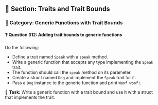 ## 📘 Section: Traits and Trait Bounds  
### 🔹 Category: Generic Functions with Trait Bounds  
#### ❓ Question 312: Adding trait bounds to generic functions

Do the following:

- Define a trait named `Speak` with a `speak` method.
- Write a generic function that accepts any type implementing the `Speak` trait.
- The function should call the `speak` method on its parameter.
- Create a struct named `Dog` and implement the `Speak` trait for it.
- Pass a `Dog` instance to the generic function and print `Woof woof!`.

🔧 **Task:** Write a generic function with a trait bound and use it with a struct that implements the trait.
